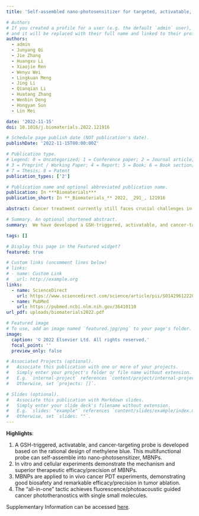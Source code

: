 ```yaml
---
title: 'Self-assembled nano-photosensitizer for targeted, activatable, and biosafe cancer phototheranostics'

# Authors
# If you created a profile for a user (e.g. the default `admin` user), write the username (folder name) here
# and it will be replaced with their full name and linked to their profile.
authors:
  - admin
  - Junyang Qi
  - Jie Zhang
  - Huangxu Li
  - Xiaojie Ren
  - Wenyu Wei
  - Lingkuan Meng
  - Jing Li
  - Qianqian Li
  - Huatang Zhang
  - Wenbin Deng
  - Hongyan Sun
  - Lin Mei

date: '2022-11-15'
doi: 10.1016/j.biomaterials.2022.121916

# Schedule page publish date (NOT publication's date).
publishDate: '2022-11-15T00:00:00Z'

# Publication type.
# Legend: 0 = Uncategorized; 1 = Conference paper; 2 = Journal article;
# 3 = Preprint / Working Paper; 4 = Report; 5 = Book; 6 = Book section;
# 7 = Thesis; 8 = Patent
publication_types: ['2']

# Publication name and optional abbreviated publication name.
publication: In ***Biomaterials***
publication_short: In **_Biomaterials_** 2022, _291_, 121916

abstract: Cancer treatment currently still faces crucial challenges in therapeutic effectiveness, precision, and complexity. Photodynamic therapy (PDT) as a non-invasive tactic has earned widespread popularity for its excellent therapeutic output, flexibility, and restrained toxicity. Nonetheless, drawbacks, including low efficiency, poor cancer specificity, and limited therapeutic depth, remain considerable during the cancer treatment. Although great effort has been made to improve the performance, the overall efficiency and biosafety are still ambiguous and unable to meet urgent clinical needs. Herein, this study integrates merits from previous PDT strategies and develops a cancer-targeting, activatable, biosafe photosensitizer. Owing to excellent self-assembly ability, this photosensitizer can be conveniently prepared as multifunctional nano-photosensitizers, namely MBNPs, and applied to in vivo cancer phototheranostics in “all-in-one” mode. This study successfully verifies the mechanism of MBNPs, then deploys them to cell-based and in vivo cancer PDT. Based on the unique cancer microenvironment, MBNPs achieve precise distribution, accumulation, and activation towards the tumor, releasing methylene blue as a potent photosensitizer for phototherapy. The PDT outcome demonstrates MBNPs’ superior cancer specificity, remarkable PDT efficacy, and negligible toxicity. Meanwhile, in vivo NIR fluorescence and photoacoustic imaging have been utilized to guide the PDT treatment synergistically. Additionally, the biosafety of the MBNPs-based PDT treatment is ensured, thus providing potential for future clinical studies.{: style="text-align: justify" } 

# Summary. An optional shortened abstract.
summary:  We have developed a GSH-triggered, activatable, and cancer-targeting probe, MBP, based on our rational design of a small NIRF photosensitizer, methylene blue. This multifunctional probe can self-assemble and present as nano-photosensitizer, MBNPs. Hence, an “all-in-one” cancer phototheranostic strategy with multiple cancer-targeting abilities and upgraded PDT mode has been proposed and established. 

tags: []

# Display this page in the Featured widget?
featured: true

# Custom links (uncomment lines below)
# links:
# - name: Custom Link
#   url: http://example.org
links:
  - name: ScienceDirect
    url: https://www.sciencedirect.com/science/article/pii/S0142961222005567
  - name: PubMed
    url: https://pubmed.ncbi.nlm.nih.gov/36410110
url_pdf: uploads/biomaterials2022.pdf

# Featured image
# To use, add an image named `featured.jpg/png` to your page's folder.
image:
  caption: '© 2022 Elsevier Ltd. All rights reserved.'
  focal_point: ''
  preview_only: false

# Associated Projects (optional).
#   Associate this publication with one or more of your projects.
#   Simply enter your project's folder or file name without extension.
#   E.g. `internal-project` references `content/project/internal-project/index.md`.
#   Otherwise, set `projects: []`.

# Slides (optional).
#   Associate this publication with Markdown slides.
#   Simply enter your slide deck's filename without extension.
#   E.g. `slides: "example"` references `content/slides/example/index.md`.
#   Otherwise, set `slides: ""`.
---
```

**Highlights**: 
1. A GSH-triggered, activatable, and cancer-targeting probe is developed based on the rational design of methylene blue. This multifunctional probe can self-assemble into nano-photosensitizer, MBNPs.
2. In vitro and cellular experiments demonstrate the mechanism and superior therapeutic efficacy/precision of MBNPs.
3. MBNPs are applied to in vivo cancer PDT experiments, demonstrating good biosafety and remarkable efficacy/precision in tumor ablation.
4. The “all-in-one” tactic achieves fluorescence/photoacoustic guided cancer phototheranostics with single small molecules.

Supplementary Information can be accessed [here](uploads/biomaterials2022si.pdf).

